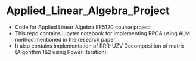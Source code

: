 # Applied_Linear_Algebra_Project
* Code for Applied Linear Algebra EE5120 course project
* This repo contains jupyter notebook for implementing RPCA using ALM method mentioned in the research paper.
* It also contains implementation of RRR-UZV Decomposition of matrix (Algorithm 1&2 using Power Iteration).
